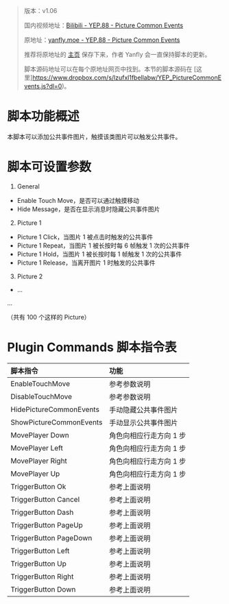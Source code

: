 > 版本：v1.06
>
> 国内视频地址：[Bilibili - YEP.88 - Picture Common Events](https://www.bilibili.com/video/av3174787/#page=93)
>
> 原地址：[yanfly.moe - YEP.88 - Picture Common Events](http://yanfly.moe/2016/04/01/yep-88-picture-common-events/)
> 
> 推荐将原地址的 [主页](http://yanfly.moe/yep/) 保存下来，作者 Yanfly 会一直保持脚本的更新。
> 
> 脚本源码地址可以在每个原地址网页中找到。本节的脚本源码在 [这里]https://www.dropbox.com/s/lzufxl1fbellabw/YEP_PictureCommonEvents.js?dl=0)。

# 脚本功能概述

本脚本可以添加公共事件图片，触摸该类图片可以触发公共事件。

# 脚本可设置参数

1. General

- Enable Touch Move，是否可以通过触摸移动
- Hide Message，是否在显示消息时隐藏公共事件图片

2. Picture 1

- Picture 1 Click，当图片 1 被点击时触发的公共事件
- Picture 1 Repeat，当图片 1 被长按时每 6 帧触发 1 次的公共事件
- Picture 1 Hold，当图片 1 被长按时每 1 帧触发 1 次的公共事件
- Picture 1 Release，当离开图片 1 时触发的公共事件

3. Picture 2

- ...

...

（共有 100 个这样的 Picture）

# Plugin Commands 脚本指令表

脚本指令|功能
:-|:-
EnableTouchMove            |参考参数说明
DisableTouchMove            |参考参数说明
HidePictureCommonEvents          |手动隐藏公共事件图片
ShowPictureCommonEvents         |手动显示公共事件图片
MovePlayer Down    |角色向相应行走方向 1 步
MovePlayer Left   |角色向相应行走方向 1 步
MovePlayer Right|角色向相应行走方向 1 步
MovePlayer Up|角色向相应行走方向 1 步
TriggerButton Ok|参考上面说明
TriggerButton Cancel|参考上面说明
TriggerButton Dash|参考上面说明
TriggerButton PageUp|参考上面说明
TriggerButton PageDown|参考上面说明
TriggerButton Left|参考上面说明
TriggerButton Up|参考上面说明
TriggerButton Right|参考上面说明
TriggerButton Down|参考上面说明
